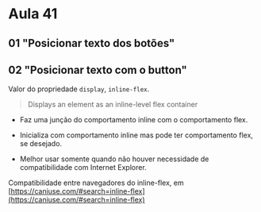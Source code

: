 # Aula 41

## 01 "Posicionar texto dos botões"

## 02 "Posicionar texto com o button"

Valor do propriedade `display`, `inline-flex`.

> Displays an element as an inline-level flex container

- Faz uma junção do comportamento inline com o comportamento flex.

- Inicializa com comportamento inline mas pode ter comportamento flex, se desejado.

- Melhor usar somente quando não houver necessidade de compatibilidade com Internet Explorer.

Compatibilidade entre navegadores do inline-flex, em [https://caniuse.com/#search=inline-flex](https://caniuse.com/#search=inline-flex)